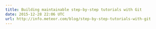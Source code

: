 ```yaml
---
title: Building maintainable step-by-step tutorials with Git
date: 2015-12-28 22:06 UTC
url: http://info.meteor.com/blog/step-by-step-tutorials-with-git
---
```


